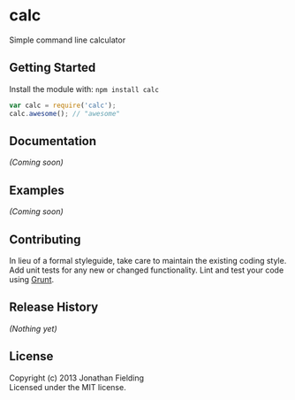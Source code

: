 # calc

Simple command line calculator

## Getting Started
Install the module with: `npm install calc`

```javascript
var calc = require('calc');
calc.awesome(); // "awesome"
```

## Documentation
_(Coming soon)_

## Examples
_(Coming soon)_

## Contributing
In lieu of a formal styleguide, take care to maintain the existing coding style. Add unit tests for any new or changed functionality. Lint and test your code using [Grunt](http://gruntjs.com/).

## Release History
_(Nothing yet)_

## License
Copyright (c) 2013 Jonathan Fielding  
Licensed under the MIT license.
